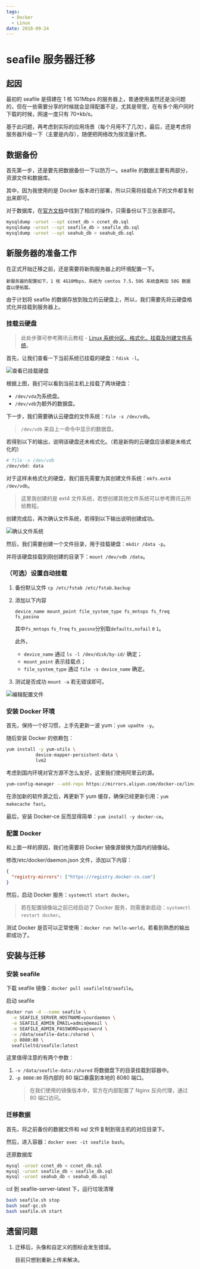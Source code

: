 ```yaml
---
tags:
  - Docker
  - Linux
date: 2018-09-24
---
```


# seafile 服务器迁移

## 起因

最初的 seafile 是搭建在 1 核 1G1Mbps 的服务器上，普通使用虽然还是没问题的，但在一些需要分享的时候就会显得配置不足，尤其是带宽，在有多个用户同时下载的时候，网速一度只有 70+kb/s。

基于此问题，再考虑到实际的应用场景（每个月用不了几次），最后，还是考虑将服务器升级一下（主要是内存），随便把网络改为按流量计费。

## 数据备份

首先第一步，还是要先把数据备份一下以防万一。seafile 的数据主要有两部分，资源文件和数据库。

其中，因为我使用的是 Docker 版本进行部署，所以只需将挂载点下的文件都复制出来即可。

对于数据库，在[官方文档](https://manual-cn.seafile.com/maintain/backup_recovery.html#%E5%A4%87%E4%BB%BD%E6%95%B0%E6%8D%AE%E5%BA%93)中找到了相应的操作，只需备份以下三张表即可。

```bash
mysqldump -uroot --opt ccnet_db > ccnet_db.sql
mysqldump -uroot --opt seafile_db > seafile_db.sql
mysqldump -uroot --opt seahub_db > seahub_db.sql
```

## 新服务器的准备工作

在正式开始迁移之前，还是需要将新购服务器上的环境配置一下。

    新服务器的配置如下，1 核 4G10Mbps，系统为 centos 7.5，50G 系统盘再加 50G 数据盘以便拓展。

由于计划将 seafile 的数据存放到独立的云硬盘上，所以，我们需要先将云硬盘格式化并挂载到服务器上。

### 挂载云硬盘

> 此处步骤可参考腾讯云教程 - [Linux 系统分区、格式化、挂载及创建文件系统](https://cloud.tencent.com/document/product/362/6735)。

首先，让我们查看一下当前系统已挂载的硬盘：`fdisk -l`。

![查看已挂载硬盘](../Images/Other/seafile服务器迁移/查看已挂载硬盘.png)

根据上图，我们可以看到当前主机上挂载了两块硬盘：

- `/dev/vda`为系统盘。
- `/dev/vdb`为额外的数据盘。

下一步，我们需要确认云硬盘的文件系统：`file -s /dev/vdb`。

> `/dev/vdb` 来自上一命令中显示的数据盘。

若得到以下的输出，说明该硬盘还未格式化。（若是新购的云硬盘应该都是未格式化的）

```bash
# file -s /dev/vdb
/dev/vbd: data
```

对于这样未格式化的硬盘，我们首先需要为其创建文件系统：`mkfs.ext4 /dev/vdb`。

> 这里我创建的是 ext4 文件系统，若想创建其他文件系统可以参考腾讯云所给教程。

创建完成后，再次确认文件系统，若得到以下输出说明创建成功。

![确认文件系统](../Images/Other/seafile服务器迁移/确认文件系统.png)

然后，我们需要创建一个文件目录，用于挂载硬盘：`mkdir /data -p`。

并将该硬盘挂载到刚创建的目录下：`mount /dev/vdb /data`。

### （可选）设置自动挂载

1. 备份默认文件
   `cp /etc/fstab /etc/fstab.backup`
2. 添加以下内容

   `device_name mount_point file_system_type fs_mntops fs_freq fs_passno`

   其中`fs_mntops` `fs_freq` `fs_passno`分别取`defaults,nofail` `0` `1`。

   此外，

   - `device_name` 通过 `ls -l /dev/disk/by-id/` 确定；
   - `mount_point` 表示挂载点；
   - `file_system_type` 通过 `file -s device_name` 确定。

3. 测试是否成功
   `mount -a` 若无错误即可。

![编辑配置文件](../Images/Other/seafile服务器迁移/编辑配置文件.png)

### 安装 Docker 环境

首先，保持一个好习惯，上手先更新一波 yum：`yum upadte -y`。

随后安装 Docker 的依赖包：

```bash
yum install -y yum-utils \
           device-mapper-persistent-data \
           lvm2
```

考虑到国内环境对官方源不怎么友好，这里我们使用阿里云的源。

```bash
yum-config-manager --add-repo https://mirrors.aliyun.com/docker-ce/linux/centos/docker-ce.repo
```

在添加新的软件源之后，再更新下 yum 缓存，确保已经更新引用：`yum makecache fast`。

最后，安装 Docker-ce 反而显得简单：`yum install -y docker-ce`。

### 配置 Docker

和上面一样的原因，我们也需要将 Docker 镜像源替换为国内的镜像站。

修改/etc/docker/daemon.json 文件，添加以下内容：

```json
{
  "registry-mirrors": ["https://registry.docker-cn.com"]
}
```

然后，启动 Docker 服务：`systemctl start docker`。

> 若在配置镜像站之前已经启动了 Docker 服务，则需重新启动：`systemctl restart docker`。

测试 Docker 是否可以正常使用：`docker run hello-world`，若看到熟悉的输出即成功了。

## 安装与迁移

### 安装 seafile

下载 seafile 镜像：`docker pull seafileltd/seafile`。

启动 seafile

```bash
docker run -d --name seafile \
  -e SEAFILE_SERVER_HOSTNAME=yourdaemon \
  -e SEAFILE_ADMIN_EMAIL=admin@email \
  -e SEAFILE_ADMIN_PASSWORD=password \
  -v /data/seafile-data:/shared \
  -p 8080:80 \
  seafileltd/seafile:latest
```

这里值得注意的有两个参数：

1. `-v /data/seafile-data:/shared`
   将数据盘下的目录挂载到容器中。
2. `-p 8080:80`
   将内部的 80 端口暴露到本地的 8080 端口。
   > 在我们使用的镜像版本中，官方在内部配置了 Nginx 反向代理，通过 80 端口访问。

### 迁移数据

首先，将之前备份的数据文件和 sql 文件复制到宿主机的对应目录下。

然后，进入容器：`docker exec -it seafile bash`。

还原数据库

```bash
mysql -uroot ccnet_db < ccnet_db.sql
mysql -uroot seafile_db < seafile_db.sql
mysql -uroot seahub_db < seahub_db.sql
```

cd 到 seafile-server-latest 下，运行垃圾清理

```bash
bash seafile.sh stop
bash seaf-gc.sh
bash seafile.sh start
```

## 遗留问题

1. 迁移后，头像和自定义的图标会发生错误。

   目前只想到重新上传来解决。
